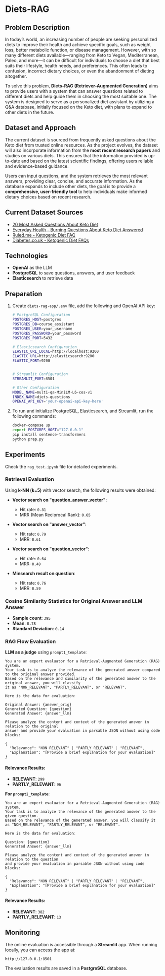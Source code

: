 
# Diets-RAG

## Problem Description

In today’s world, an increasing number of people are seeking personalized diets to improve their health and achieve specific goals, such as weight loss, better metabolic function, or disease management. However, with so many different diets available—ranging from Keto to Vegan, Mediterranean, Paleo, and more—it can be difficult for individuals to choose a diet that best suits their lifestyle, health needs, and preferences. This often leads to confusion, incorrect dietary choices, or even the abandonment of dieting altogether.

To solve this problem, **Diets-RAG (Retriever-Augmented Generation)** aims to provide users with a system that can answer questions related to different diets and help guide them in choosing the most suitable one. The system is designed to serve as a personalized diet assistant by utilizing a Q&A database, initially focused on the Keto diet, with plans to expand to other diets in the future.

## Dataset and Approach

The current dataset is sourced from frequently asked questions about the Keto diet from trusted online resources. As the project evolves, the dataset will also incorporate information from the **most recent research papers** and studies on various diets. This ensures that the information provided is up-to-date and based on the latest scientific findings, offering users reliable and evidence-based guidance.

Users can input questions, and the system retrieves the most relevant answers, providing clear, concise, and accurate information. As the database expands to include other diets, the goal is to provide a **comprehensive, user-friendly tool** to help individuals make informed dietary choices based on recent research.

## Current Dataset Sources

- [20 Most Asked Questions About Keto Diet](https://www.linkedin.com/pulse/20-most-asked-questions-keto-diet-certified-operation-s-management-/)
- [Everyday Health - Burning Questions About Keto Diet Answered](https://www.everydayhealth.com/ketogenic-diet/diet/burning-questions-about-keto-diet-answered/)
- [Ruled.me - Ketogenic Diet FAQ](https://www.ruled.me/ketogenic-diet-faq/#standard_keto)
- [Diabetes.co.uk - Ketogenic Diet FAQs](https://www.diabetes.co.uk/keto/ketogenic-diet-faqs.html)

## Technologies

- **OpenAI** as the LLM
- **PostgreSQL** to save questions, answers, and user feedback
- **Elasticsearch** to retrieve data

## Preparation

1. Create `diets-rag-app/.env` file, add the following and OpenAI API key:
    
    ```bash
    # PostgreSQL Configuration
    POSTGRES_HOST=postgres
    POSTGRES_DB=course_assistant
    POSTGRES_USER=your_username
    POSTGRES_PASSWORD=your_password
    POSTGRES_PORT=5432
    
    # Elasticsearch Configuration
    ELASTIC_URL_LOCAL=http://localhost:9200
    ELASTIC_URL=http://elasticsearch:9200
    ELASTIC_PORT=9200
    
    
    # Streamlit Configuration
    STREAMLIT_PORT=8501
    
    # Other Configuration
    MODEL_NAME=multi-qa-MiniLM-L6-cos-v1
    INDEX_NAME=diets-questions
    OPENAI_API_KEY='your-openai-api-key-here'
    ```

1. To run and initialize PostgreSQL, Elasticsearch, and Streamlit, run the following commands:

    ```bash
    docker-compose up
    export POSTGRES_HOST="127.0.0.1"
    pip install sentence-transformers
    python prep.py
    ```

## Experiments

Check the `rag_test.ipynb` file for detailed experiments.

### Retrieval Evaluation

Using **k-NN (k=5)** with vector search, the following results were obtained:

- **Vector search on "question_answer_vector"**:  
  - Hit rate: `0.81`
  - MRR (Mean Reciprocal Rank): `0.65`

- **Vector search on "answer_vector"**:  
  - Hit rate: `0.79`
  - MRR: `0.61`

- **Vector search on "question_vector"**:  
  - Hit rate: `0.64`
  - MRR: `0.48`

- **Minsearch result on question**:  
  - Hit rate: `0.76`
  - MRR: `0.59`

### Cosine Similarity Statistics for Original Answer and LLM Answer

- **Sample count**: `395`
- **Mean**: `0.78`
- **Standard Deviation**: `0.14`

### RAG Flow Evaluation

**LLM as a judge** using `prompt1_template`:

```plaintext
You are an expert evaluator for a Retrieval-Augmented Generation (RAG) system.
Your task is to analyze the relevance of the generated answer compared to the original answer provided.
Based on the relevance and similarity of the generated answer to the original answer, you will classify
it as "NON_RELEVANT", "PARTLY_RELEVANT", or "RELEVANT".

Here is the data for evaluation:

Original Answer: {answer_orig}
Generated Question: {question}
Generated Answer: {answer_llm}

Please analyze the content and context of the generated answer in relation to the original
answer and provide your evaluation in parsable JSON without using code blocks:

{
  "Relevance": "NON_RELEVANT" | "PARTLY_RELEVANT" | "RELEVANT",
  "Explanation": "[Provide a brief explanation for your evaluation]"
}
```

#### Relevance Results:

- **RELEVANT**: `299`
- **PARTLY_RELEVANT**: `96`

**For `prompt2_template`**:

```plaintext
You are an expert evaluator for a Retrieval-Augmented Generation (RAG) system.
Your task is to analyze the relevance of the generated answer to the given question.
Based on the relevance of the generated answer, you will classify it
as "NON_RELEVANT", "PARTLY_RELEVANT", or "RELEVANT".

Here is the data for evaluation:

Question: {question}
Generated Answer: {answer_llm}

Please analyze the content and context of the generated answer in relation to the question
and provide your evaluation in parsable JSON without using code blocks:

{
  "Relevance": "NON_RELEVANT" | "PARTLY_RELEVANT" | "RELEVANT",
  "Explanation": "[Provide a brief explanation for your evaluation]"
}
```

#### Relevance Results:

- **RELEVANT**: `382`
- **PARTLY_RELEVANT**: `13`

## Monitoring

The online evaluation is accessible through a **Streamlit** app. When running locally, you can access the app at:

```
http://127.0.0.1:8501
```

The evaluation results are saved in a **PostgreSQL** database.



